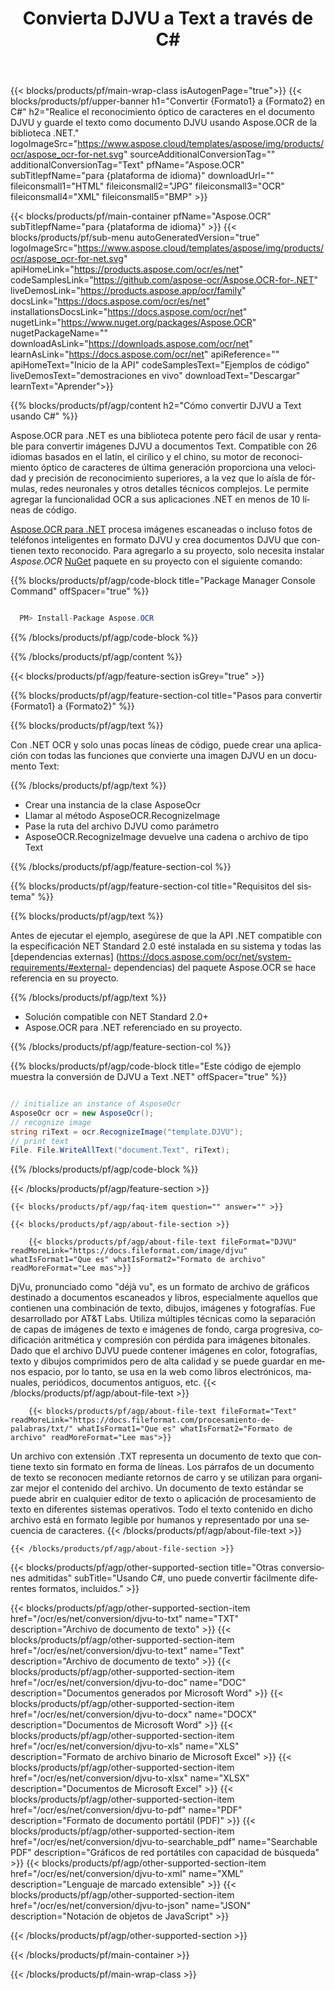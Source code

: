 ﻿---
title: Convierta DJVU a Text a través de C# 
weight: 3920
url: /es/net/conversion/djvu-to-text/ 
lang: es
langdirlevel: 2
locales: ja,it,ru,de,es,fr,nl,id,lt,pl,pt,vi,tr,ko
description: Código de muestra para la conversión de C# de DJVU a Text. Utilice el código de ejemplo de API para la conversión por lotes de archivos DJVU a Text dentro de VB.NET, Asp.NET o cualquier aplicación basada en .NET.
---

{{< blocks/products/pf/main-wrap-class isAutogenPage="true">}}
{{< blocks/products/pf/upper-banner h1="Convertir {Formato1} a {Formato2} en C#" h2="Realice el reconocimiento óptico de caracteres en el documento DJVU y guarde el texto como documento DJVU usando Aspose.OCR de la biblioteca .NET." logoImageSrc="https://www.aspose.cloud/templates/aspose/img/products/ocr/aspose_ocr-for-net.svg" sourceAdditionalConversionTag="" additionalConversionTag="Text" pfName="Aspose.OCR" subTitlepfName="para {plataforma de idioma}" downloadUrl="" fileiconsmall1="HTML" fileiconsmall2="JPG" fileiconsmall3="OCR" fileiconsmall4="XML" fileiconsmall5="BMP" >}}


{{< blocks/products/pf/main-container pfName="Aspose.OCR" subTitlepfName="para {plataforma de idioma}" >}}
{{< blocks/products/pf/sub-menu autoGeneratedVersion="true" logoImageSrc="https://www.aspose.cloud/templates/aspose/img/products/ocr/aspose_ocr-for-net.svg" apiHomeLink="https://products.aspose.com/ocr/es/net" codeSamplesLink="https://github.com/aspose-ocr/Aspose.OCR-for-.NET" liveDemosLink="https://products.aspose.app/ocr/family" docsLink="https://docs.aspose.com/ocr/es/net" installationsDocsLink="https://docs.aspose.com/ocr/net" nugetLink="https://www.nuget.org/packages/Aspose.OCR" nugetPackageName="" downloadAsLink="https://downloads.aspose.com/ocr/net" learnAsLink="https://docs.aspose.com/ocr/net" apiReference="" apiHomeText="Inicio de la API" codeSamplesText="Ejemplos de código" liveDemosText="demostraciones en vivo" downloadText="Descargar" learnText="Aprender">}}

{{% blocks/products/pf/agp/content h2="Cómo convertir DJVU a Text usando C#" %}}

Aspose.OCR para .NET es una biblioteca potente pero fácil de usar y rentable para convertir imágenes DJVU a documentos Text. Compatible con 26 idiomas basados ​​en el latín, el cirílico y el chino, su motor de reconocimiento óptico de caracteres de última generación proporciona una velocidad y precisión de reconocimiento superiores, a la vez que lo aísla de fórmulas, redes neuronales y otros detalles técnicos complejos. Le permite agregar la funcionalidad OCR a sus aplicaciones .NET en menos de 10 líneas de código.

[Aspose.OCR para .NET](https://products.aspose.com/ocr/net)
 procesa imágenes escaneadas o incluso fotos de teléfonos inteligentes en formato DJVU y crea documentos DJVU que contienen texto reconocido. Para agregarlo a su proyecto, solo necesita instalar *Aspose.OCR*
 [NuGet](https://www.nuget.org/packages/aspose.ocr)
 paquete en su proyecto con el siguiente comando:

{{% blocks/products/pf/agp/code-block title="Package Manager Console Command" offSpacer="true" %}}

```cs

  PM> Install-Package Aspose.OCR

```

{{% /blocks/products/pf/agp/code-block %}}

{{% /blocks/products/pf/agp/content %}}

{{< blocks/products/pf/agp/feature-section isGrey="true" >}}

{{% blocks/products/pf/agp/feature-section-col title="Pasos para convertir {Formato1} a {Formato2}" %}}

{{% blocks/products/pf/agp/text %}}

Con .NET OCR y solo unas pocas líneas de código, puede crear una aplicación con todas las funciones que convierte una imagen DJVU en un documento Text:

{{% /blocks/products/pf/agp/text %}}

+ Crear una instancia de la clase AsposeOcr
+ Llamar al método AsposeOCR.RecognizeImage
+ Pase la ruta del archivo DJVU como parámetro
+ AsposeOCR.RecognizeImage devuelve una cadena o archivo de tipo Text

{{% /blocks/products/pf/agp/feature-section-col %}}

{{% blocks/products/pf/agp/feature-section-col title="Requisitos del sistema" %}}

{{% blocks/products/pf/agp/text %}}

Antes de ejecutar el ejemplo, asegúrese de que la API .NET compatible con la especificación NET Standard 2.0 esté instalada en su sistema y todas las [dependencias externas] (https://docs.aspose.com/ocr/net/system-requirements/#external- dependencias) del paquete Aspose.OCR se hace referencia en su proyecto.

{{% /blocks/products/pf/agp/text %}}

- Solución compatible con NET Standard 2.0+
- Aspose.OCR para .NET referenciado en su proyecto.

{{% /blocks/products/pf/agp/feature-section-col %}}

{{% blocks/products/pf/agp/code-block title="Este código de ejemplo muestra la conversión de DJVU a Text .NET" offSpacer="true" %}}

```cs

// initialize an instance of AsposeOcr
AsposeOcr ocr = new AsposeOcr();
// recognize image
string riText = ocr.RecognizeImage("template.DJVU");
// print text
File. File.WriteAllText("document.Text", riText);

```

{{% /blocks/products/pf/agp/code-block %}}

{{< /blocks/products/pf/agp/feature-section >}}

    {{< blocks/products/pf/agp/faq-item question="" answer="" >}}

    {{< blocks/products/pf/agp/about-file-section >}}
       
        {{< blocks/products/pf/agp/about-file-text fileFormat="DJVU" readMoreLink="https://docs.fileformat.com/image/djvu" whatIsFormat1="Que es" whatIsFormat2="Formato de archivo" readMoreFormat="Lee mas">}}
DjVu, pronunciado como "déjà vu", es un formato de archivo de gráficos destinado a documentos escaneados y libros, especialmente aquellos que contienen una combinación de texto, dibujos, imágenes y fotografías. Fue desarrollado por AT&T Labs. Utiliza múltiples técnicas como la separación de capas de imágenes de texto e imágenes de fondo, carga progresiva, codificación aritmética y compresión con pérdida para imágenes bitonales. Dado que el archivo DJVU puede contener imágenes en color, fotografías, texto y dibujos comprimidos pero de alta calidad y se puede guardar en menos espacio, por lo tanto, se usa en la web como libros electrónicos, manuales, periódicos, documentos antiguos, etc.
        {{< /blocks/products/pf/agp/about-file-text >}}

        {{< blocks/products/pf/agp/about-file-text fileFormat="Text" readMoreLink="https://docs.fileformat.com/procesamiento-de-palabras/txt/" whatIsFormat1="Que es" whatIsFormat2="Formato de archivo" readMoreFormat="Lee mas">}}
Un archivo con extensión .TXT representa un documento de texto que contiene texto sin formato en forma de líneas. Los párrafos de un documento de texto se reconocen mediante retornos de carro y se utilizan para organizar mejor el contenido del archivo. Un documento de texto estándar se puede abrir en cualquier editor de texto o aplicación de procesamiento de texto en diferentes sistemas operativos. Todo el texto contenido en dicho archivo está en formato legible por humanos y representado por una secuencia de caracteres.
        {{< /blocks/products/pf/agp/about-file-text >}}

    {{< /blocks/products/pf/agp/about-file-section >}}

<!-- aboutfile Ends -->

{{< blocks/products/pf/agp/other-supported-section title="Otras conversiones admitidas" subTitle="Usando C#, uno puede convertir fácilmente diferentes formatos, incluidos." >}}

{{< blocks/products/pf/agp/other-supported-section-item href="/ocr/es/net/conversion/djvu-to-txt" name="TXT" description="Archivo de documento de texto" >}}
{{< blocks/products/pf/agp/other-supported-section-item href="/ocr/es/net/conversion/djvu-to-text" name="Text" description="Archivo de documento de texto" >}}
{{< blocks/products/pf/agp/other-supported-section-item href="/ocr/es/net/conversion/djvu-to-doc" name="DOC" description="Documentos generados por Microsoft Word" >}}
{{< blocks/products/pf/agp/other-supported-section-item href="/ocr/es/net/conversion/djvu-to-docx" name="DOCX" description="Documentos de Microsoft Word" >}}
{{< blocks/products/pf/agp/other-supported-section-item href="/ocr/es/net/conversion/djvu-to-xls" name="XLS" description="Formato de archivo binario de Microsoft Excel" >}}
{{< blocks/products/pf/agp/other-supported-section-item href="/ocr/es/net/conversion/djvu-to-xlsx" name="XLSX" description="Documentos de Microsoft Excel" >}}
{{< blocks/products/pf/agp/other-supported-section-item href="/ocr/es/net/conversion/djvu-to-pdf" name="PDF" description="Formato de documento portátil (PDF)" >}}
{{< blocks/products/pf/agp/other-supported-section-item href="/ocr/es/net/conversion/djvu-to-searchable_pdf" name="Searchable PDF" description="Gráficos de red portátiles con capacidad de búsqueda" >}}
{{< blocks/products/pf/agp/other-supported-section-item href="/ocr/es/net/conversion/djvu-to-xml" name="XML" description="Lenguaje de marcado extensible" >}}
{{< blocks/products/pf/agp/other-supported-section-item href="/ocr/es/net/conversion/djvu-to-json" name="JSON" description="Notación de objetos de JavaScript" >}}

{{< /blocks/products/pf/agp/other-supported-section >}}

{{< /blocks/products/pf/main-container >}}
    
{{< /blocks/products/pf/main-wrap-class >}}
